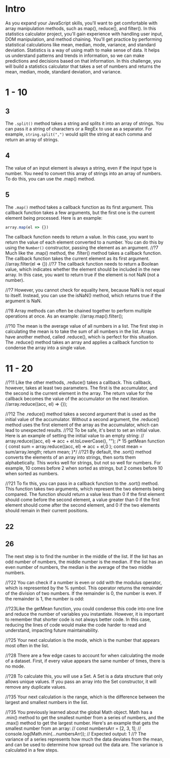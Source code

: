 # Intro
As you expand your JavaScript skills, you'll want to get comfortable with array manipulation methods, such as map(), reduce(), and filter(). 
In this statistics calculator project, you'll gain experience with handling user input, DOM manipulation, and method chaining. You'll get practice by performing statistical calculations like mean, median, mode, variance, and standard deviation.
Statistics is a way of using math to make sense of data. It helps us understand patterns and trends in information, so we can make predictions and decisions based on that information.
In this challenge, you will build a statistics calculator that takes a set of numbers and returns the mean, median, mode, standard deviation, and variance.
# 1 - 10
## 3 
The `.split()` method takes a string and splits it into an array of strings. You can pass it a string of characters or a RegEx to use as a separator. For example, `string.split(",")` would split the string at each comma and return an array of strings.
## 4 
The value of an input element is always a string, even if the input type is number. You need to convert this array of strings into an array of numbers. To do this, you can use the .map() method.
## 5
The `.map()` method takes a callback function as its first argument. This callback function takes a few arguments, but the first one is the current element being processed. Here is an example:
```js
array.map(el => {})
```
The callback function needs to return a value. In this case, you want to return the value of each element converted to a number. You can do this by using the `Number()` constructor, passing the element as an argument.
//?7 Much like the .map() method, the .filter() method takes a callback function. The callback function takes the current element as its first argument.
//array.filter(el => {})
//?7 The callback function needs to return a Boolean value, which indicates whether the element should be included in the new array. In this case, you want to return true if the element is not NaN (not a number).

//?7 However, you cannot check for equality here, because NaN is not equal to itself. Instead, you can use the isNaN() method, which returns true if the argument is NaN.

//?8 Array methods can often be chained together to perform multiple operations at once. As an example:
//array.map().filter();

//?10 The mean is the average value of all numbers in a list. The first step in calculating the mean is to take the sum of all numbers in the list. Arrays have another method, called .reduce(), which is perfect for this situation. The .reduce() method takes an array and applies a callback function to condense the array into a single value.
# 11 - 20
//?11 Like the other methods, .reduce() takes a callback. This callback, however, takes at least two parameters. The first is the accumulator, and the second is the current element in the array. The return value for the callback becomes the value of the accumulator on the next iteration.
//array.reduce((acc, el) => {});

//?12 The .reduce() method takes a second argument that is used as the initial value of the accumulator. Without a second argument, the .reduce() method uses the first element of the array as the accumulator, which can lead to unexpected results.
//?12 To be safe, it's best to set an initial value. Here is an example of setting the initial value to an empty string:
// array.reduce((acc, el) => acc + el.toLowerCase(), "");
/* 15 getMean function
{
  const sum = array.reduce((acc, el) =>  acc + el,0 );
  const mean = sum/array.length;
  return mean;
}*/
//?21 By default, the .sort() method converts the elements of an array into strings, then sorts them alphabetically. This works well for strings, but not so well for numbers. For example, 10 comes before 2 when sorted as strings, but 2 comes before 10 when sorted as numbers.

//?21 To fix this, you can pass in a callback function to the .sort() method. This function takes two arguments, which represent the two elements being compared. The function should return a value less than 0 if the first element should come before the second element, a value greater than 0 if the first element should come after the second element, and 0 if the two elements should remain in their current positions.
## 22
## 26 
The next step is to find the number in the middle of the list. If the list has an odd number of numbers, the middle number is the median. If the list has an even number of numbers, the median is the average of the two middle numbers.

//?22 You can check if a number is even or odd with the modulus operator, which is represented by the % symbol. This operator returns the remainder of the division of two numbers. If the remainder is 0, the number is even. If the remainder is 1, the number is odd:

//?23Like the getMean function, you could condense this code into one line and reduce the number of variables you instantiate. However, it is important to remember that shorter code is not always better code. In this case, reducing the lines of code would make the code harder to read and understand, impacting future maintainability.

//?25 Your next calculation is the mode, which is the number that appears most often in the list.

//?28 There are a few edge cases to account for when calculating the mode of a dataset. First, if every value appears the same number of times, there is no mode.

//?28 To calculate this, you will use a Set. A Set is a data structure that only allows unique values. If you pass an array into the Set constructor, it will remove any duplicate values.

//?35 Your next calculation is the range, which is the difference between the largest and smallest numbers in the list.

//?35 You previously learned about the global Math object. Math has a .min() method to get the smallest number from a series of numbers, and the .max() method to get the largest number. Here's an example that gets the smallest number from an array:
// const numbersArr = [2, 3, 1];
// console.log(Math.min(...numbersArr));
// Expected output: 1
//? The variance of a series represents how much the data deviates from the mean, and can be used to determine how spread out the data are. The variance is calculated in a few steps.